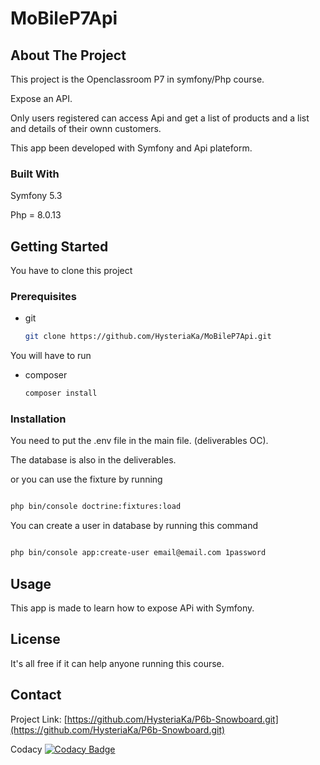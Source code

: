 # MoBileP7Api
<!-- ABOUT THE PROJECT -->
## About The Project

This project is the Openclassroom P7 in symfony/Php course.

Expose an API.

Only users registered can access Api and get a list of products and a list and details of their ownn customers.

This app been developed with Symfony and Api plateform.





### Built With

Symfony 5.3

Php = 8.0.13



<!-- GETTING STARTED -->
## Getting Started

You have to clone this project

### Prerequisites

* git
  ```sh
  git clone https://github.com/HysteriaKa/MoBileP7Api.git
  ```

You will have to run 
* composer
  ```sh
  composer install
  ```

### Installation

You need to put the .env file in the main file. (deliverables OC).

The database is also in the deliverables.

or you can use the fixture by running 

   ```sh
   
php bin/console doctrine:fixtures:load
   ```

You can create a user in database by running this command 
   ```sh
   
php bin/console app:create-user email@email.com 1password
   ```


<!-- USAGE EXAMPLES -->
## Usage

This app is made to learn how to expose APi with Symfony.





<!-- LICENSE -->
## License

It's all free if it can help anyone running this course.



<!-- CONTACT -->
## Contact


Project Link: [https://github.com/HysteriaKa/P6b-Snowboard.git](https://github.com/HysteriaKa/P6b-Snowboard.git)

Codacy
[![Codacy Badge](https://app.codacy.com/project/badge/Grade/05f7c717966c4a2ca563a599001f454f)](https://www.codacy.com/gh/HysteriaKa/P6b-Snowboard/dashboard?utm_source=github.com&amp;utm_medium=referral&amp;utm_content=HysteriaKa/P6b-Snowboard&amp;utm_campaign=Badge_Grade)
